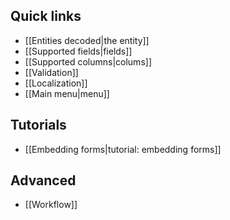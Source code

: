 Quick links
-----------

- [[Entities decoded|the entity]]
- [[Supported fields|fields]]
- [[Supported columns|colums]]
- [[Validation]]
- [[Localization]]
- [[Main menu|menu]]

Tutorials
---------

- [[Embedding forms|tutorial: embedding forms]]

Advanced
--------

- [[Workflow]]